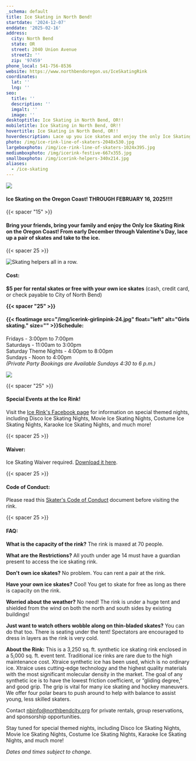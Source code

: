 ```yaml
---
_schema: default
title: Ice Skating in North Bend!
startdate: '2024-12-07'
enddate: '2025-02-16'
address:
  city: North Bend
  state: OR
  street: 2040 Union Avenue
  street2: ''
  zip: '97459'
phone_local: 541-756-8536
website: https://www.northbendoregon.us/IceSkatingRink
coordinates:
  lat: ''
  lng: ''
seo:
  title: ''
  description: ''
  imgalt: ''
  image: ''
desktoptitle: Ice Skating in North Bend, OR!!
mobiletitle: Ice Skating in North Bend, OR!!
hovertitle: Ice Skating in North Bend, OR!!
hoverdescription: Lace up you ice skates and enjoy the only Ice Skating on the Coast!
photo: /img/ice-rink-line-of-skaters-2048x530.jpg
largeboxphoto: /img/ice-rink-line-of-skaters-1024x395.jpg
mediumboxphoto: /img/icerink-festive-667x355.jpg
smallboxphoto: /img/icerink-helpers-340x214.jpg
aliases:
  - /ice-skating
---
```

![](/img/icerink-festive-med.jpg)

#### Ice Skating on the Oregon Coast! THROUGH FEBRUARY 16, 2025!!!!

{{< spacer "15" >}}

#### Bring your friends, bring your family and enjoy the Only Ice Skating Rink on the Oregon Coast! From early December through Valentine's Day, lace up a pair of skates and take to the ice.&nbsp;

{{< spacer 25 >}}

![Skating helpers all in a row.](/img/icerink-helpers-med.jpg "Even the skating helpers are festive!")

#### Cost:

**$5 per for rental skates or free with your own ice skates** (cash, credit card, or check payable to City of North Bend)

**{{< spacer "25" >}}**

#### {{< floatimage src="/img/icerink-girlinpink-24.jpg" float="left" alt="Girls skating." size="" >}}Schedule:

Fridays - 3:00pm to 7:00pm <br>Saturdays - 11:00am to 3:00pm<br>Saturday Theme Nights - 4:00pm to 8:00pm <br>Sundays - Noon to 4:00pm <br>*(Private Party Bookings are Available Sundays 4:30 to 6 p.m.)*

![](/img/ice-rink-calendar.jpeg)

{{< spacer "25" >}}

#### Special Events at the Ice Rink!

Visit the <a href="https://www.facebook.com/NorthBendIceSkatingRink" target="_blank" rel="noopener">Ice Rink's Facebook page</a> for information on special themed nights, including Disco Ice Skating Nights, Movie Ice Skating Nights, Costume Ice Skating Nights, Karaoke Ice Skating Nights, and much more!

{{< spacer 25 >}}

#### Waiver:

Ice Skating Waiver required. [Download it here](/img/iceskatingwaiverform2013215120622am.pdf).

{{< spacer 25 >}}

#### Code of Conduct:

Please read this [Skater's Code of Conduct](/img/skaterscodeofconduct2013242120622am.pdf) document before visiting the rink.

{{< spacer 25 >}}

#### FAQ:

**What is the capacity of the rink?** The rink is maxed at 70 people.

**What are the Restrictions?** All youth under age 14 must have a guardian present to access the ice skating rink.

**Don't own ice skates?** No problem. You can rent a pair at the rink.

**Have your own ice skates?** Cool! You get to skate for free as long as there is capacity on the rink.

**Worried about the weather?** No need! The rink is under a huge tent and shielded from the wind on both the north and south sides by existing buildings!

**Just want to watch others wobble along on thin-bladed skates?** You can do that too. There is seating under the tent! Spectators are encouraged to dress in layers as the rink is very cold.

**About the Rink:** This is a 3,250 sq. ft. synthetic ice skating rink enclosed in a 5,000 sq. ft. event tent. Traditional ice rinks are rare due to the high maintenance cost. Xtraice synthetic ice has been used, which is no ordinary ice. Xtraice uses cutting-edge technology and the highest quality materials with the most significant molecular density in the market. The goal of any synthetic ice is to have the lowest friction coefficient, or “gliding degree,” and good grip. The grip is vital for many ice skating and hockey maneuvers. We offer four polar bears to push around to help with balance to assist young, less skilled skaters.

Contact [nbinfo@northbendcity.org](mailto:nbinfo@northbendcity.org) for private rentals, group reservations, and sponsorship opportunities.

Stay tuned for special themed nights, including Disco Ice Skating Nights, Movie Ice Skating Nights, Costume Ice Skating Nights, Karaoke Ice Skating Nights, and much more!

*Dates and times subject to change.*